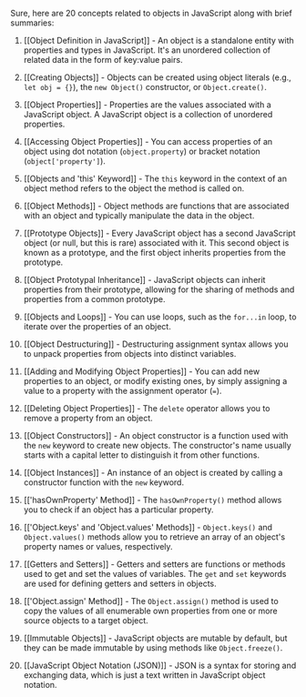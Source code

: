 Sure, here are 20 concepts related to objects in JavaScript along with brief summaries:

1. [[Object Definition in JavaScript]] - An object is a standalone entity with properties and types in JavaScript. It's an unordered collection of related data in the form of key:value pairs.

2. [[Creating Objects]] - Objects can be created using object literals (e.g., `let obj = {}`), the `new Object()` constructor, or `Object.create()`.

3. [[Object Properties]] - Properties are the values associated with a JavaScript object. A JavaScript object is a collection of unordered properties.

4. [[Accessing Object Properties]] - You can access properties of an object using dot notation (`object.property`) or bracket notation (`object['property']`).

5. [[Objects and 'this' Keyword]] - The `this` keyword in the context of an object method refers to the object the method is called on.

6. [[Object Methods]] - Object methods are functions that are associated with an object and typically manipulate the data in the object.

7. [[Prototype Objects]] - Every JavaScript object has a second JavaScript object (or null, but this is rare) associated with it. This second object is known as a prototype, and the first object inherits properties from the prototype.

8. [[Object Prototypal Inheritance]] - JavaScript objects can inherit properties from their prototype, allowing for the sharing of methods and properties from a common prototype.

9. [[Objects and Loops]] - You can use loops, such as the `for...in` loop, to iterate over the properties of an object.

10. [[Object Destructuring]] - Destructuring assignment syntax allows you to unpack properties from objects into distinct variables.

11. [[Adding and Modifying Object Properties]] - You can add new properties to an object, or modify existing ones, by simply assigning a value to a property with the assignment operator (`=`).

12. [[Deleting Object Properties]] - The `delete` operator allows you to remove a property from an object.

13. [[Object Constructors]] - An object constructor is a function used with the `new` keyword to create new objects. The constructor's name usually starts with a capital letter to distinguish it from other functions.

14. [[Object Instances]] - An instance of an object is created by calling a constructor function with the `new` keyword.

15. [['hasOwnProperty' Method]] - The `hasOwnProperty()` method allows you to check if an object has a particular property.

16. [['Object.keys' and 'Object.values' Methods]] - `Object.keys()` and `Object.values()` methods allow you to retrieve an array of an object's property names or values, respectively.

17. [[Getters and Setters]] - Getters and setters are functions or methods used to get and set the values of variables. The `get` and `set` keywords are used for defining getters and setters in objects.

18. [['Object.assign' Method]] - The `Object.assign()` method is used to copy the values of all enumerable own properties from one or more source objects to a target object.

19. [[Immutable Objects]] - JavaScript objects are mutable by default, but they can be made immutable by using methods like `Object.freeze()`.

20. [[JavaScript Object Notation (JSON)]] - JSON is a syntax for storing and exchanging data, which is just a text written in JavaScript object notation.
